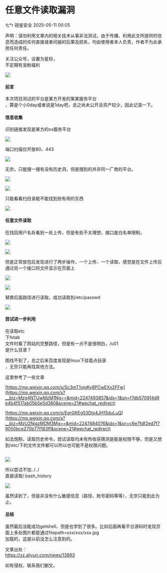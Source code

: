 #  任意文件读取漏洞   
七*r  锐鉴安全   2025-05-11 00:05  
  
声明：请勿利用文章内的相关技术从事非法测试，由于传播、利用此文所提供的信息而造成的任何直接或者间接的后果及损失，均由使用者本人负责，作者不为此承担任何责任。  
  
关注公众号，设置为星标，  
不定期有宠粉福利  
  
![](https://mmbiz.qpic.cn/mmbiz_png/RLTNmn7FBP5rET0TqLFfFsrcWIpMLCiaQYJnoNqT2KXyiaHCibcbDDbia1cxLUqMY4JkBjMlwNJmlialcnVicvHIPFqg/640?wx_fmt=png "")  
#### 前言  
  
本次项目测试的平台是某方开发的某某服务平台  
，算是个小0day或者说是1day吧，总之尚未公开且资产较少，因此记录一下。  
#### 信息收集  
  
识别链接发现是某方的xx服务平台  
  
![](https://mmbiz.qpic.cn/mmbiz_png/RLTNmn7FBP4tkMy6vVhDVCRmVJ8efCCQRDoP4MEhYPGRWpPu5Rrl6SCE02f7cjYSTbT3WWtPibCkpia4zibuMfib9g/640?wx_fmt=png&from=appmsg "")  
  
  
端口扫描仅开放80、443  
  
![](https://mmbiz.qpic.cn/mmbiz_png/RLTNmn7FBP4tkMy6vVhDVCRmVJ8efCCQXQmUia0UjfHfKydSQiczzNprrbOSNzrgufsia6Tibn0rYOrhTyJbOoglUw/640?wx_fmt=png&from=appmsg "")  
  
  
无奈，只能搜一搜有没有历史洞，但是搜到的并非同一厂商的平台。  
  
![](https://mmbiz.qpic.cn/mmbiz_png/RLTNmn7FBP4tkMy6vVhDVCRmVJ8efCCQBQsT5U8ttGibFqZch4CujYSs4H00uaOUagz6WJIaUIvdkVcyySPfZww/640?wx_fmt=png&from=appmsg "")  
  
![](https://mmbiz.qpic.cn/mmbiz_png/RLTNmn7FBP4tkMy6vVhDVCRmVJ8efCCQJGqECibcsTsRAwdodzBj7c4VpUsBCYK8GA9sZfsnluq4JCl0icPDiatpw/640?wx_fmt=png&from=appmsg "")  
  
  
只能看看扫目录能不能找到些有用的东西  
  
![](https://mmbiz.qpic.cn/mmbiz_png/RLTNmn7FBP4tkMy6vVhDVCRmVJ8efCCQprpTfsQXJqPSuDbcMwbx78cSM8hT9OcRmmXMTbZJp30rqLkdu7sUWQ/640?wx_fmt=png&from=appmsg "")  
#### 任意文件读取  
  
在找回用户名处看到一处上传，但是有些不太理想，接口是白名单限制。  
  
![](https://mmbiz.qpic.cn/mmbiz_png/RLTNmn7FBP4tkMy6vVhDVCRmVJ8efCCQXnKicsbGOiaMFGGNb31O9grxibH7VjuxCd5iaTukcJYJ9UTbGQKzy1Liang/640?wx_fmt=png&from=appmsg "")  
  
![](https://mmbiz.qpic.cn/mmbiz_png/RLTNmn7FBP4tkMy6vVhDVCRmVJ8efCCQpQaSG4iaC93C7zxQnU9uYIAiaicZSlf0zjeGj4sicWHA1spV7tO0my0ibdw/640?wx_fmt=png&from=appmsg "")  
  
  
但是正常放包后发现进行了两步操作，一个上传、一个读取，感觉是在文件上传后通过另一个接口将文件显示在页面上  
  
![](https://mmbiz.qpic.cn/mmbiz_png/RLTNmn7FBP4tkMy6vVhDVCRmVJ8efCCQvOx2b8r8h8sYTdf7RDJxTX7Pm51PGjMksVPkowzm819KZ2p3Plmydw/640?wx_fmt=png&from=appmsg "")  
  
![](https://mmbiz.qpic.cn/mmbiz_png/RLTNmn7FBP4tkMy6vVhDVCRmVJ8efCCQ4JPILcyKCkc7RhbDLLiad1qrWRYhlMOTPDe011AeBs4fiaOcU43wSzVg/640?wx_fmt=png&from=appmsg "")  
  
  
替换后面路径进行读取，成功读取到/etc/passwd  
  
![](https://mmbiz.qpic.cn/mmbiz_png/RLTNmn7FBP4tkMy6vVhDVCRmVJ8efCCQuUY9WPftibX15k9MW354UfP0F3jhAmricaDXgghBK4KDxhbhplBibeXnA/640?wx_fmt=png&from=appmsg "")  
#### 尝试进一步利用  
  
在读取etc  
下fstab  
文件时看了网站的完整路径，但是有一点不是很明白，/u01  
是什么目录？  
  
图找不到了，总之后来百度发现是linux下挂载点目录  
，无奈只能再找其他方法。  
  
这里参考了一些文章  
  
[https://mp.weixin.qq.com/s/Sc3mT1vjgKv8PCwEXx2FFw](https://mp.weixin.qq.com/s?__biz=Mzg4NTUwMzM1Ng==&mid=2247493857&idx=1&sn=f7db570914d9e4b4f517ab05b5e5d380&scene=21#wechat_redirect)  
  
  
[https://mp.weixin.qq.com/s/EgrGKEg53Dts4JH15duLuQ](https://mp.weixin.qq.com/s?__biz=MzU2NjgzMDM3Mg==&mid=2247484076&idx=1&sn=c6e7fdf2ed7f79050bce270b77f183ff&scene=21#wechat_redirect)  
  
  
如法炮制，读取历史命令，尝试读取均未有所收获猜测是能是权限不够，但是又想到/etc/下的文件文件都可以所以也可能不是权限问题。  
```
```  
  
![](https://mmbiz.qpic.cn/mmbiz_png/RLTNmn7FBP4tkMy6vVhDVCRmVJ8efCCQOsMHQqdg47YHYpOm3YYkBor9TQ6UnqvaL0rvJDQ7nmjSCb09tW6Cww/640?wx_fmt=png&from=appmsg "")  
  
  
所以尝试不加../../  
直接读取/.bash_history  
  
![](https://mmbiz.qpic.cn/mmbiz_png/RLTNmn7FBP4tkMy6vVhDVCRmVJ8efCCQWgTkqWrsDoiazvF0YMvG6f2L13ibTETiadWtjRCwQX0ia0ewqOy6ibehSiaA/640?wx_fmt=png&from=appmsg "")  
  
  
虽然读到了，但是并没有什么敏感信息（路径、账号密码等等），无奈只能到此为止。  
#### 总结  
  
虽然最后没能成功getshell，但是也学到了很多。比如后面再看平台源码时发现页面上多处图片都是通过filepath=xxx/xxx/xxx.jpg  
加载的，这是以前没怎么注意到的。  
  
文章出处：  
https://xz.aliyun.com/news/13893  
  
如有侵权，联系我们删文。  
  
